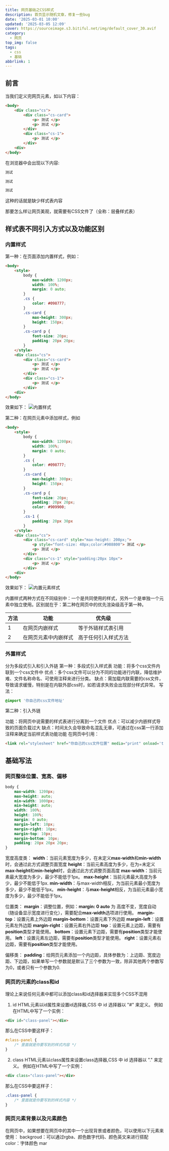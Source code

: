 ```yaml
---
title: 网页基础之CSS样式
description: 首页显示随机文章，修复一些bug
date: '2025-03-01 10:00'
updated: '2025-03-05 12:09'
cover: https://sourceimage.s3.bitiful.net/img/default_cover_30.avif
category:
  - 网页
top_img: false
tags:
  - css
  - 基础
abbrlink: 1
---
```


## 前言
当我们定义完网页元素，如以下内容：
``` HTML
<body>
    <div class="cs">
        <div class="cs-card">
            <p> 测试 </p>
            <p> 测试 </p>
        </div>
        <div class="cs-1">
            <p> 测试 </p>
        </div>
    <div>
</body>
```

在浏览器中会出现以下内容:
``` HTML
测试

测试

测试
```
这种的话就是缺少样式表内容

那要怎么样让网页美观，就需要有CSS文件了（全称：层叠样式表）

## 样式表不同引入方式以及功能区别

### 内置样式
第一种：在页面添加内置样式，例如：
``` HTML
<body>
    <style>
        body {
            max-width: 1200px;
            width: 100%;
            margin: 0 auto;
        }
        .cs {
            color: #098777;
        }
        .cs-card {
            max-height: 300px;
            height: 150px;
        }
        .cs-card p {
            font-size: 20px;
            padding: 20px 20px;
        }
    </style>
    <div class="cs">
        <div class="cs-card">
            <p> 测试 </p>
            <p> 测试 </p>
        </div>
        <div class="cs-1">
            <p> 测试 </p>
        </div>
    <div>
</body>
```
效果如下：
![内置样式<style>](内置样式.png)

第二种：在网页元素中添加样式，例如
``` HTML
<body>
    <style>
        body {
            max-width: 1200px;
            width: 100%;
            margin: 0 auto;
        }
        .cs {
            color: #098777;
        }
        .cs-card {
            max-height: 300px;
            height: 150px;
        }
        .cs-card p {
            font-size: 20px;
            padding: 20px 20px;
            color: #909900;
        }
        .cs-1 {
            padding: 20px 30px
        }
    </style>
    <div class="cs">
        <div class="cs-card" style="max-height: 200px;">
            <p style="font-size: 40px;color:#988800"> 测试 </p>
            <p> 测试 </p>
        </div>
        <div class="cs-1" style="padding:20px 10px">
            <p> 测试 </p>
        </div>
    <div>
</body>
```
效果如下：
![内置元素样式](内置元素样式.png)

内置样式两种方式在不同级别中：一个是共同使用的样式，另外一个是单独一个元素中独立使用。区别就在于：第二种在网页中的优先渲染级高于第一种。

方法    |  功能                  |  优先级             |
--------|-----------------------|---------------------|
    1   | 在网页内嵌样式         |  等于外链样式表引用  |
    2   | 在网页元素中内嵌样式   |  高于任何引入样式方法 |

### 外置样式
分为多段式引入和引入外链
第一种：多段式引入样式表
功能：将多个css文件内联到一个css文件中
优点：多个css文件可以分为不同的功能进行内联，降低维护难、文件名称命名、可使用注释来进行分类。
缺点：需加载内联需要的css文件，导致请求缓慢，特别是在内联外部css时，如若请求失败会出现部分样式异常。
写法：
``` CSS
@import '你自己的css文件地址'
```

第二种：引入外链

功能：将网页中说需要的样式表进行分离到一个文件
优点：可以减少内嵌样式导致的页面负载过大
缺点：时间太久会导致命名混乱无章，可通过在css第一行添加注释来确定当前样式表功能功能
在网页中引用：
``` HTML
<link rel="stylesheet" href="你自己的css文件位置" media="print" onload='this.media="all"'>
```

## 基础写法

### 网页整体位置、宽高、偏移
``` CSS
body {
    max-width: 1200px;
    max-height: auto;
    min-width: 1000px;
    min-height: auto;
    width: 100%;
    height: 100%;
    margin: 0 auto;
    margin-left: 10px;
    margin-right: 10px;
    margin-top: 10px;
    margin-bottom: 10px;
    padding: 20px 20px 20px;
}
```
宽度高度类：
**width**：当前元素宽度为多少，在未定义**max-width**和**min-width**时，会通过此方式调整页面宽度
**height**：当前元素高度为多少，在为=未定义**max-height**和**min-height**时，会通过此方式调整页面高度
**max-width**：当前元素最大宽度为多少，最少不能低于1px。
**max-height**：当前元素最大高度为多少，最少不能低于1px.
**min-width**：与max-width相反，为当前元素最小宽度为多少，最少不能低于1px。
**min-height**：与**max-height**相反，为当前元素最小宽度为多少，最少不能低于1px。

位置类：
**margin**：调整位置，例如：**margin: 0 auto** 为 高度不变，宽度自动（随设备显示宽度进行变化），需要配合**max-width**选项进行使用。
**margin-top**：设置元素上外边距
**margin-bottom**：设置元素下外边距
**margin-left**：设置元素左外边距
**margin-right**：设置元素右外边距
**top**：设置元素上边距，需要有**position**类型才能使用。
**bottom**：设置元素下边距，需要有**position**类型才能使用。
**left**：设置元素左边距，需要有**position**类型才能使用。
**right**：设置元素右边距，需要有**position**类型才能使用。

偏移类：
**padding**：给网页元素添加一个内边距，具体参数为：上边距、宽度边距、下边距，如果单写一个参数就是默认了三个参数为一致，除非其他两个参数写为0，或者只有一个参数为0.

### 网页的元素的class和id
理论上来说任何元素中都可以添加class和id选择器来实现多个CSS不混用
1. id
HTML元素以id属性来设置id选择器,CSS 中 id 选择器以 "#" 来定义。
例如在HTML中写了一个实例：
``` HTML
<div id="class-panel"></div>
```
那么在CSS中要这样子：
``` CSS
#class-panel {
    /* 里面就是你要写到的样式内容 */
}
```
2. class
HTML元素以class属性来设置class选择器,CSS 中 id 选择器以 "." 来定义。
例如在HTML中写了一个实例：
``` HTML
<div class="class-panel"></div>
```
那么在CSS中要这样子：
``` CSS
.class-panel {
    /* 里面就是你要写到的样式内容 */
}
```

### 网页元素背景以及元素颜色

在网页中，如果想要在网页中的其中一个出现背景或者颜色，可以使用以下元素来使用：
backgroud：可以通过rgba、颜色数字代码、颜色英文来进行搭配
color：字体颜色
mar